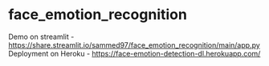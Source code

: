 # face_emotion_recognition
Demo on streamlit - https://share.streamlit.io/sammed97/face_emotion_recognition/main/app.py
Deployment on Heroku - https://face-emotion-detection-dl.herokuapp.com/
